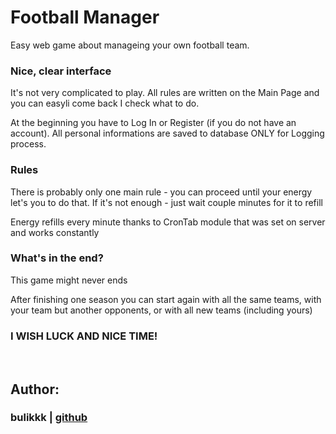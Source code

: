 # Football Manager
Easy web game about manageing your own football team.

<h3>Nice, clear interface</h3>
<p>It's not very complicated to play. All rules are written on the Main Page and you can easyli come back I check what to do.</p>
<p>At the beginning you have to Log In or Register (if you do not have an account). All personal informations are saved to database ONLY for Logging process.</p>

<h3>Rules</h3>
<p>There is probably only one main rule - you can proceed until your energy let's you to do that. If it's not enough - just wait couple minutes for it to refill</p>
<p>Energy refills every minute thanks to CronTab module that was set on server and works constantly</p>

<h3>What's in the end?</h3>
<p>This game might never ends</p>
<p>After finishing one season you can start again with all the same teams, with your team but another opponents, or with all new teams (including yours)</p>

<h3>I WISH LUCK AND NICE TIME!</h3>

<br>
<h2>Author:</h2>
<h3>bulikkk | <a href="https://github.com/bulikkk">github</a></h3>
